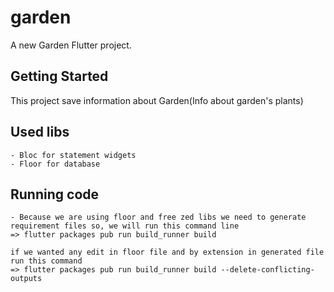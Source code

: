 # garden

A new Garden Flutter project.

## Getting Started

This project save information about Garden(Info about garden's plants)

## Used libs
    - Bloc for statement widgets
    - Floor for database

## Running code
    - Because we are using floor and free zed libs we need to generate
    requirement files so, we will run this command line 
    => flutter packages pub run build_runner build

    if we wanted any edit in floor file and by extension in generated file run this command
    => flutter packages pub run build_runner build --delete-conflicting-outputs